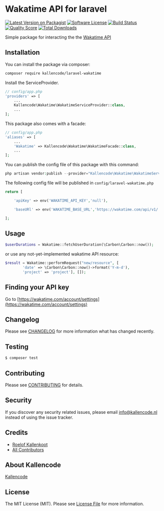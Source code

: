# Wakatime API for laravel

[![Latest Version on Packagist](https://img.shields.io/packagist/v/spatie/:package_name.svg?style=flat-square)](https://packagist.org/packages/kallencode/laravel-wakatime)
[![Software License](https://img.shields.io/badge/license-MIT-brightgreen.svg?style=flat-square)](LICENSE.md)
[![Build Status](https://img.shields.io/travis/kallencode/laravel-wakatime/master.svg?style=flat-square)](https://travis-ci.org/kallencode/laravel-wakatime)
[![Quality Score](https://img.shields.io/scrutinizer/g/kallencode/laravel-wakatime.svg?style=flat-square)](https://scrutinizer-ci.com/g/kallencode/laravel-wakatime)
[![Total Downloads](https://img.shields.io/packagist/dt/kallencode/laravel-wakatime.svg?style=flat-square)](https://packagist.org/packages/kallencode/laravel-wakatime)

Simple package for interacting the the [Wakatime API](https://wakatime.com)

## Installation

You can install the package via composer:

``` bash
composer require kallencode/laravel-wakatime
```

Install the ServiceProvider.

```php
// config/app.php
'providers' => [
    ...
    Kallencode\Wakatime\WakatimeServiceProvider::class,
    ...
];
```

This package also comes with a facade:

```php
// config/app.php
'aliases' => [
    ...
    'Wakatime' => Kallencode\Wakatime\WakatimeFacade::class,
    ...
];
```

You can publish the config file of this package with this command:

```php
php artisan vendor:publish --provider="Kallencode\Wakatime\WakatimeServiceProvider"
```

The following config file will be published in `config/laravel-wakatime.php`

```php
return [

    'apiKey' => env('WAKATIME_API_KEY','null'),

    'baseURl' => env('WAKATIME_BASE_URL','https://wakatime.com/api/v1/')

];
```

## Usage

``` php
$userDurations = Wakatime::fetchUserDuration(\Carbon\Carbon::now());
```

or use any not-yet-implemented wakatime API resource:

```php
$result = Wakatime::performRequest("new/resource", [
        'date' => \Carbon\Carbon::now()->format('Y-m-d'),
        'project' => 'project'], []);
```

## Finding your API key

Go to [https://wakatime.com/account/settings](https://wakatime.com/account/settings)



## Changelog

Please see [CHANGELOG](CHANGELOG.md) for more information what has changed recently.

## Testing

``` bash
$ composer test
```

## Contributing

Please see [CONTRIBUTING](CONTRIBUTING.md) for details.

## Security

If you discover any security related issues, please email info@kallencode.nl instead of using the issue tracker.

## Credits

- [Roelof Kallenkoot](https://github.com/rkallenkoot)
- [All Contributors](../../contributors)

## About Kallencode
[Kallencode](https://kallencode.nl)

## License

The MIT License (MIT). Please see [License File](LICENSE.md) for more information.
